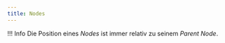 ```yaml
---
title: Nodes
---
```


!!! Info
    Die Position eines *Nodes* ist immer relativ zu seinem *Parent Node*.